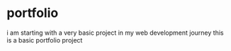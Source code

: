 # portfolio
i am starting with a very basic project in my web development journey this is a basic portfolio project
